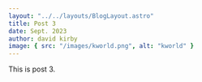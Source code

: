 ```yaml
---
layout: "../../layouts/BlogLayout.astro"
title: Post 3
date: Sept. 2023
author: david kirby
image: { src: "/images/kworld.png", alt: "kworld" }
---
```


This is post 3.
